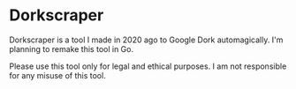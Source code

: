 # Dorkscraper
Dorkscraper is a tool I made in 2020 ago to Google Dork automagically. 
I'm planning to remake this tool in Go.

Please use this tool only for legal and ethical purposes. I am not responsible for any misuse of this tool.
